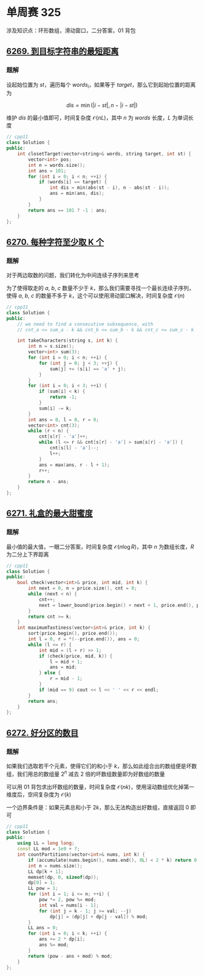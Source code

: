 # 单周赛 325

涉及知识点：环形数组，滑动窗口，二分答案，$01$ 背包

## [6269. 到目标字符串的最短距离](https://leetcode.cn/problems/shortest-distance-to-target-string-in-a-circular-array/description/)

### 题解

设起始位置为 $st$，遍历每个 $words_i$，如果等于 $target$，那么它到起始位置的距离为

$$
dis = \min(|i - st|, n - |i - st|)
$$

维护 $dis$ 的最小值即可，时间复杂度 $\mathcal{O}(nL)$，其中 $n$ 为 $words$ 长度，$L$ 为单词长度

```cpp
// cpp11
class Solution {
public:
    int closetTarget(vector<string>& words, string target, int st) {
        vector<int> pos;
        int n = words.size();
        int ans = 101;
        for (int i = 0; i < n; ++i) {
            if (words[i] == target) {
                int dis = min(abs(st - i), n - abs(st - i));
                ans = min(ans, dis);
            }
        }
        return ans == 101 ? -1 : ans;
    }
};
```

## [6270. 每种字符至少取 K 个](https://leetcode.cn/problems/take-k-of-each-character-from-left-and-right/)

### 题解

对于两边取数的问题，我们转化为中间连续子序列来思考

为了使得取走的 $a,\ b,\ c$ 数量不少于 $k$，那么我们需要寻找一个最长连续子序列，使得 $a,\ b,\ c$ 的数量不多于 $k$，这个可以使用滑动窗口解决，时间复杂度 $\mathcal{O}(n)$

```cpp
// cpp11
class Solution {
public:
    // we need to find a consecutive subsequence, with
    // cnt_a <= sum_a - k && cnt_b <= sum_b - k && cnt_c <= sum_c - k

    int takeCharacters(string s, int k) {
        int n = s.size();
        vector<int> sum(3);
        for (int i = 0; i < n; ++i) {
            for (int j = 0; j < 3; ++j) {
                sum[j] += (s[i] == 'a' + j);
            }
        }
        for (int i = 0; i < 3; ++i) {
            if (sum[i] < k) {
                return -1;
            }
            sum[i] -= k;
        }
        int ans = 0, l = 0, r = 0;
        vector<int> cnt(3);
        while (r < n) {
            cnt[s[r] - 'a']++;
            while (l <= r && cnt[s[r] - 'a'] > sum[s[r] - 'a']) {
                cnt[s[l] - 'a']--;
                l++;
            }
            ans = max(ans, r - l + 1);
            r++;
        }
        return n - ans;
    }
};
```

## [6271. 礼盒的最大甜蜜度](https://leetcode.cn/problems/maximum-tastiness-of-candy-basket/)

### 题解

最小值的最大值，一眼二分答案，时间复杂度 $\mathcal{O}(n\log{R})$，其中 $n$ 为数组长度，$R$ 为二分上下界距离

```cpp
// cpp11
class Solution {
public:
    bool check(vector<int>& price, int mid, int k) {
        int next = 0, n = price.size(), cnt = 0;
        while (next < n) {
            cnt++;
            next = lower_bound(price.begin() + next + 1, price.end(), price[next] + mid) - price.begin();
        }
        return cnt >= k;
    }
    int maximumTastiness(vector<int>& price, int k) {
        sort(price.begin(), price.end());
        int l = 0, r = *(--price.end()), ans = 0;
        while (l <= r) {
            int mid = (l + r) >> 1;
            if (check(price, mid, k)) {
                l = mid + 1;
                ans = mid;
            } else {
                r = mid - 1;
            }
            if (mid == 9) cout << l << ' ' << r << endl;
        }
        return ans;
    }
};
```

## [6272. 好分区的数目](https://leetcode.cn/problems/number-of-great-partitions/description/)

### 题解

如果我们选取若干个元素，使得它们的和小于 $k$，那么如此组合出的数组便是坏数组，我们用总的数组量 $2^n$ 减去 $2$ 倍的坏数组数量即为好数组的数量

可以用 $01$ 背包求出坏数组的数量，时间复杂度 $\mathcal{O}(nk)$，使用滚动数组优化掉第一维度后，空间复杂度为 $\mathcal{O}(k)$

一个边界条件是：如果元素总和小于 $2k$，那么无法构造出好数组，直接返回 $0$ 即可

```cpp
// cpp11
class Solution {
public:
    using LL = long long;
    const LL mod = 1e9 + 7;
    int countPartitions(vector<int>& nums, int k) {
        if (accumulate(nums.begin(), nums.end(), 0L) < 2 * k) return 0;
        int n = nums.size();
        LL dp[k + 1];
        memset(dp, 0, sizeof(dp));
        dp[0] = 1;
        LL pow = 1;
        for (int i = 1; i <= n; ++i) {
            pow *= 2, pow %= mod;
            int val = nums[i - 1];
            for (int j = k - 1; j >= val; --j) 
                dp[j] = (dp[j] + dp[j - val]) % mod;
        }
        LL ans = 0;
        for (int i = 0; i < k; ++i) {
            ans += 2 * dp[i];
            ans %= mod;
        }
        return (pow - ans + mod) % mod;
    }
};
```
